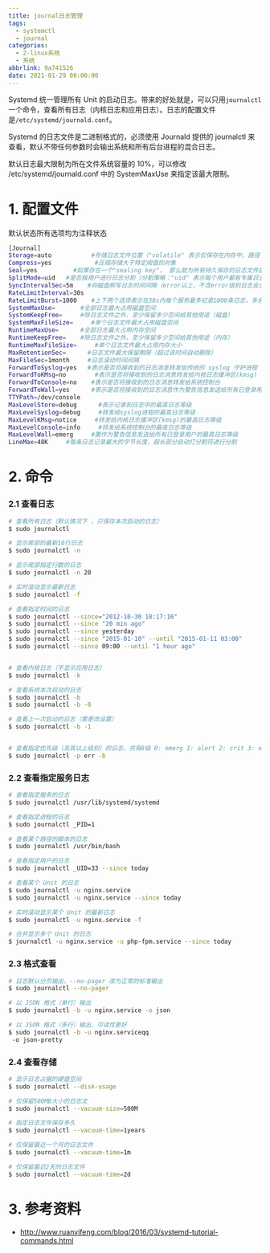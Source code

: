 ```yaml
---
title: journal日志管理
tags:
  - systemctl
  - journal
categories:
  - 2-linux系统
  - 系统
abbrlink: 9a741526
date: 2021-01-29 00:00:00
---
```


Systemd 统一管理所有 Unit 的启动日志。带来的好处就是，可以只用`journalctl`一个命令，查看所有日志（内核日志和应用日志）。日志的配置文件是`/etc/systemd/journald.conf`。

<!-- more -->

Systemd 的日志文件是二进制格式的，必须使用 Journald 提供的 journalctl 来查看，默认不带任何参数时会输出系统和所有后台进程的混合日志。

默认日志最大限制为所在文件系统容量的 10%，可以修改 /etc/systemd/journald.conf 中的 SystemMaxUse 来指定该最大限制。

# 1. 配置文件

默认状态所有选项均为注释状态

```bash
[Journal]
Storage=auto           #存储日志文件位置（"volatile" 表示仅保存在内存中，路径：/run/log/journal 、"persistent" 表示优先保存在磁盘上，路径：优先保存在 /var/log/journal、"auto"默认值、"none"不保存任何日志）
Compress=yes            #压缩存储大于特定阈值的对象
Seal=yes          #如果存在一个"sealing key"， 那么就为所有持久保存的日志文件启用 FSS验证
SplitMode=uid   #是否按用户进行日志分割（分割策略："uid" 表示每个用户都有专属日志文件系统用户仍写进系统日志，"none" 不进行日志分割，所有用户日志均写进系统日志
SyncIntervalSec=5m    #向磁盘刷写日志时间间隔（error以上，不含error级别日志会立即刷写）
RateLimitInterval=30s    
RateLimitBurst=1000    #上下两个选项表示在30s内每个服务最多纪录1000条日志，多余日志丢弃
SystemMaxUse=       #全部日志最大占用磁盘空间
SystemKeepFree=     #除日志文件之外，至少保留多少空间给其他用途（磁盘）
SystemMaxFileSize=     #单个日志文件最大占用磁盘空间
RuntimeMaxUse=      #全部日志最大占用内存空间
RuntimeKeepFree=    #除日志文件之外，至少保留多少空间给其他用途（内存）
RuntimeMaxFileSize=     #单个日志文件最大占用内存大小
MaxRetentionSec=      #日志文件最大保留期限（超过该时间自动删除）
MaxFileSec=1month     #日志滚动时间间隔
ForwardToSyslog=yes   #表示是否将接收到的日志消息转发给传统的 syslog 守护进程
ForwardToKMsg=no        #表示是否将接收到的日志消息转发给内核日志缓冲区(kmsg)
ForwardToConsole=no    #表示是否将接收到的日志消息转发给系统控制台
ForwardToWall=yes      #表示是否将接收到的日志消息作为警告信息发送给所有已登录用户
TTYPath=/dev/console     
MaxLevelStore=debug      #表示记录到日志中的最高日志等级
MaxLevelSyslog=debug     #转发给syslog进程的最高日志等级
MaxLevelKMsg=notice     #转发给内核日志缓冲区(kmsg)的最高日志等级
MaxLevelConsole=info     #转发给系统控制台的最高日志等级
MaxLevelWall=emerg     #置作为警告信息发送给所有已登录用户的最高日志等级
LineMax=48K     #每条日志记录最大的字节长度，超长部分自动打分割符进行分割
```



# 2. 命令

### 2.1 查看日志

```bash
# 查看所有日志（默认情况下 ，只保存本次启动的日志）
$ sudo journalctl

# 显示尾部的最新10行日志
$ sudo journalctl -n

# 显示尾部指定行数的日志
$ sudo journalctl -n 20

# 实时滚动显示最新日志
$ sudo journalctl -f

# 查看指定时间的日志
$ sudo journalctl --since="2012-10-30 18:17:16"
$ sudo journalctl --since "20 min ago"
$ sudo journalctl --since yesterday
$ sudo journalctl --since "2015-01-10" --until "2015-01-11 03:00"
$ sudo journalctl --since 09:00 --until "1 hour ago"


# 查看内核日志（不显示应用日志）
$ sudo journalctl -k

# 查看系统本次启动的日志
$ sudo journalctl -b
$ sudo journalctl -b -0

# 查看上一次启动的日志（需更改设置）
$ sudo journalctl -b -1


# 查看指定优先级（及其以上级别）的日志，共有8级 0: emerg 1: alert 2: crit 3: err 4: warning 5: notice 6: info 7: debug
$ sudo journalctl -p err -b
```



### 2.2 查看指定服务日志

```bash
# 查看指定服务的日志
$ sudo journalctl /usr/lib/systemd/systemd

# 查看指定进程的日志
$ sudo journalctl _PID=1

# 查看某个路径的脚本的日志
$ sudo journalctl /usr/bin/bash

# 查看指定用户的日志
$ sudo journalctl _UID=33 --since today

# 查看某个 Unit 的日志
$ sudo journalctl -u nginx.service
$ sudo journalctl -u nginx.service --since today

# 实时滚动显示某个 Unit 的最新日志
$ sudo journalctl -u nginx.service -f

# 合并显示多个 Unit 的日志
$ journalctl -u nginx.service -u php-fpm.service --since today
```



### 2.3 格式查看

```bash
# 日志默认分页输出，--no-pager 改为正常的标准输出
$ sudo journalctl --no-pager

# 以 JSON 格式（单行）输出
$ sudo journalctl -b -u nginx.service -o json

# 以 JSON 格式（多行）输出，可读性更好
$ sudo journalctl -b -u nginx.serviceqq
 -o json-pretty
```



### 2.4 查看存储

```bash
# 显示日志占据的硬盘空间
$ sudo journalctl --disk-usage

# 仅保留500MB大小的日志文
$ sudo journalctl --vacuum-size=500M

# 指定日志文件保存多久
$ sudo journalctl --vacuum-time=1years

# 仅保留最近一个月的日志文件
$ sudo journalctl --vacuum-time=1m

# 仅保留最近2天的日志文件
$ sudo journalctl --vacuum-time=2d
```



# 3. 参考资料

+ http://www.ruanyifeng.com/blog/2016/03/systemd-tutorial-commands.html